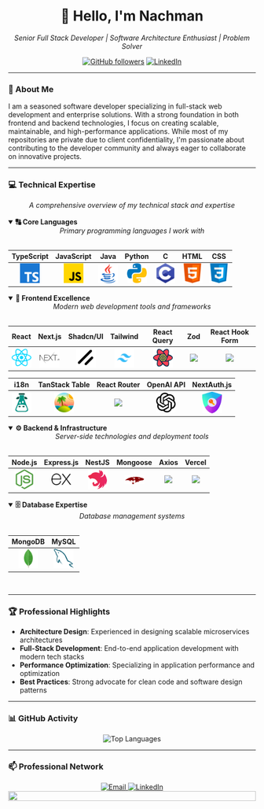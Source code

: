 <div align="center">
  <h1>👋 Hello, I'm Nachman</h1>
  <p><em>Senior Full Stack Developer | Software Architecture Enthusiast | Problem Solver</em></p>
  
  [![GitHub followers](https://img.shields.io/github/followers/Nachman-Libermensh?style=social)](https://github.com/Nachman-Libermensh)
  [![LinkedIn](https://img.shields.io/badge/LinkedIn-Connect-blue)](https://www.linkedin.com)
</div>

---

### 🚀 About Me

I am a seasoned software developer specializing in full-stack web development and enterprise solutions. With a strong foundation in both frontend and backend technologies, I focus on creating scalable, maintainable, and high-performance applications. While most of my repositories are private due to client confidentiality, I'm passionate about contributing to the developer community and always eager to collaborate on innovative projects.

---

### 💻 Technical Expertise

<div align="center">
  <i>A comprehensive overview of my technical stack and expertise</i>
</div>

<br>

<details open>
<summary><b>🔠 Core Languages</b></summary>
<div align="center"><i>Primary programming languages I work with</i></div>
<br>

|                                                    TypeScript                                                    |                                                    JavaScript                                                    |                                                    Java                                                    |                                                    Python                                                    |                                                    C                                                    |                                                    HTML                                                    |                                                    CSS                                                    |
| :--------------------------------------------------------------------------------------------------------------: | :--------------------------------------------------------------------------------------------------------------: | :--------------------------------------------------------------------------------------------------------: | :----------------------------------------------------------------------------------------------------------: | :-----------------------------------------------------------------------------------------------------: | :--------------------------------------------------------------------------------------------------------: | :-------------------------------------------------------------------------------------------------------: |
| <img width="40" src="https://github.com/Nachman-Libermensh/Nachman-Libermensh/blob/main/public/typescript.svg"/> | <img width="40" src="https://github.com/Nachman-Libermensh/Nachman-Libermensh/blob/main/public/javascript.svg"/> | <img width="40" src="https://github.com/Nachman-Libermensh/Nachman-Libermensh/blob/main/public/java.svg"/> | <img width="40" src="https://github.com/Nachman-Libermensh/Nachman-Libermensh/blob/main/public/python.svg"/> | <img width="40" src="https://github.com/Nachman-Libermensh/Nachman-Libermensh/blob/main/public/c.svg"/> | <img width="40" src="https://github.com/Nachman-Libermensh/Nachman-Libermensh/blob/main/public/html.svg"/> | <img width="40" src="https://github.com/Nachman-Libermensh/Nachman-Libermensh/blob/main/public/css.svg"/> |

</details>

<details open>
<summary><b>🎨 Frontend Excellence</b></summary>
<div align="center"><i>Modern web development tools and frameworks</i></div>
<br>

|                                                     React                                                     |                                                   Next.js                                                    |                                                      Shadcn/UI                                                       |                                                     Tailwind                                                      |                                             React Query                                              |                       Zod                        |                                     React Hook Form                                      |
| :-----------------------------------------------------------------------------------------------------------: | :----------------------------------------------------------------------------------------------------------: | :------------------------------------------------------------------------------------------------------------------: | :---------------------------------------------------------------------------------------------------------------: | :--------------------------------------------------------------------------------------------------: | :----------------------------------------------: | :--------------------------------------------------------------------------------------: |
| <img width="40" src="https://github.com/Nachman-Libermensh/Nachman-Libermensh/blob/main/public/reactjs.svg"/> | <img width="40" src="https://github.com/Nachman-Libermensh/Nachman-Libermensh/blob/main/public/nextjs.svg"/> | <img width="40" src="https://github.com/Nachman-Libermensh/Nachman-Libermensh/blob/main/public/shadcn-ui-logo.svg"/> | <img width="40" src="https://github.com/Nachman-Libermensh/Nachman-Libermensh/blob/main/public/tailwindcss.png"/> | <img width="40" src="https://raw.githubusercontent.com/TanStack/query/main/media/emblem-light.svg"/> | <img width="40" src="https://zod.dev/logo.svg"/> | <img width="40" src="https://react-hook-form.com/images/logo/react-hook-form-logo.svg"/> |

|                                                    i18n                                                    |                                                    TanStack Table                                                    |                                                      React Router                                                      |                                                  OpenAI API                                                  |                                                   NextAuth.js                                                   |
| :--------------------------------------------------------------------------------------------------------: | :------------------------------------------------------------------------------------------------------------------: | :--------------------------------------------------------------------------------------------------------------------: | :----------------------------------------------------------------------------------------------------------: | :-------------------------------------------------------------------------------------------------------------: |
| <img width="40" src="https://github.com/Nachman-Libermensh/Nachman-Libermensh/blob/main/public/i18n.png"/> | <img width="40" src="https://github.com/Nachman-Libermensh/Nachman-Libermensh/blob/main/public/tanstack-table.png"/> | <img width="40" src="https://reactrouter.com/_brand/React%20Router%20Brand%20Assets/React%20Router%20Logo/Light.svg"/> | <img width="40" src="https://github.com/Nachman-Libermensh/Nachman-Libermensh/blob/main/public/openAi.svg"/> | <img width="40" src="https://github.com/Nachman-Libermensh/Nachman-Libermensh/blob/main/public/next-auth.png"/> |

</details>

<details open>
<summary><b>⚙️ Backend & Infrastructure</b></summary>
<div align="center"><i>Server-side technologies and deployment tools</i></div>
<br>

|                                                   Node.js                                                    |                                                  Express.js                                                   |                                                    NestJS                                                    |                                                    Mongoose                                                    |                             Axios                              |                                                 Vercel                                                  |
| :----------------------------------------------------------------------------------------------------------: | :-----------------------------------------------------------------------------------------------------------: | :----------------------------------------------------------------------------------------------------------: | :------------------------------------------------------------------------------------------------------------: | :------------------------------------------------------------: | :-----------------------------------------------------------------------------------------------------: |
| <img width="40" src="https://github.com/Nachman-Libermensh/Nachman-Libermensh/blob/main/public/nodejs.svg"/> | <img width="40" src="https://github.com/Nachman-Libermensh/Nachman-Libermensh/blob/main/public/express.svg"/> | <img width="40" src="https://github.com/Nachman-Libermensh/Nachman-Libermensh/blob/main/public/nestjs.svg"/> | <img width="40" src="https://github.com/Nachman-Libermensh/Nachman-Libermensh/blob/main/public/mongoose.png"/> | <img width="40" src="https://axios-http.com/assets/logo.svg"/> | <img width="40" src="https://assets.vercel.com/image/upload/v1588805858/repositories/vercel/logo.png"/> |

</details>

<details open>
<summary><b>🗄️ Database Expertise</b></summary>
<div align="center"><i>Database management systems</i></div>
<br>

|                                                    MongoDB                                                    |                                                    MySQL                                                    |
| :-----------------------------------------------------------------------------------------------------------: | :---------------------------------------------------------------------------------------------------------: |
| <img width="40" src="https://github.com/Nachman-Libermensh/Nachman-Libermensh/blob/main/public/mongodb.svg"/> | <img width="40" src="https://github.com/Nachman-Libermensh/Nachman-Libermensh/blob/main/public/mysql.svg"/> |

</details>

<br>

---

### 🏆 Professional Highlights

- **Architecture Design**: Experienced in designing scalable microservices architectures
- **Full-Stack Development**: End-to-end application development with modern tech stacks
- **Performance Optimization**: Specializing in application performance and optimization
- **Best Practices**: Strong advocate for clean code and software design patterns

---

### 📊 GitHub Activity

<div align="center">
  <img src="https://github-readme-stats.vercel.app/api/top-langs/?username=Nachman-Libermensh&layout=compact&theme=tokyonight&hide_border=true" alt="Top Languages" />
</div>

---

### 📫 Professional Network

<div align="center">
  <a href="mailto:bn8475266@gmail.com">
    <img src="https://img.shields.io/badge/Email-Contact%20for%20Collaboration-red?style=for-the-badge&logo=gmail" alt="Email"/>
  </a>
  <a href="https://www.linkedin.com">
    <img src="https://img.shields.io/badge/LinkedIn-Professional%20Network-blue?style=for-the-badge&logo=linkedin" alt="LinkedIn"/>
  </a>
</div>

<div align="center">
  <img width="100%" height="20px" src="https://camo.githubusercontent.com/4a5f2a185ba8add838b82fdf3904bc8e5c0723b56f44c60099256a3e8d038977/68747470733a2f2f692e696d6775722e636f6d2f644261534b57462e676966">
</div>
